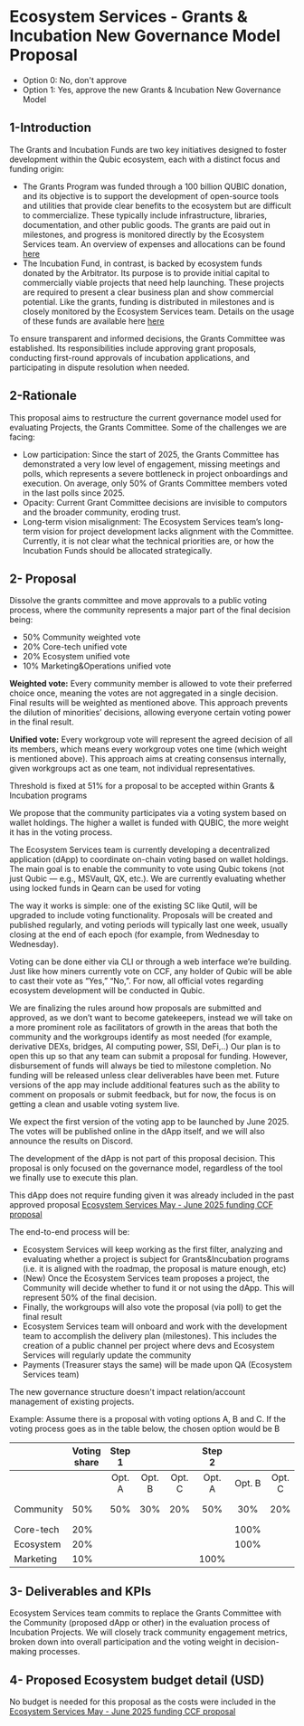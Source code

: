 # **Ecosystem Services \- Grants & Incubation New Governance Model Proposal**

* Option 0: No, don't approve  
* Option 1: Yes, approve the new Grants & Incubation New Governance Model

## **1-Introduction**

The Grants and Incubation Funds are two key initiatives designed to foster development within the Qubic ecosystem, each with a distinct focus and funding origin:

* The Grants Program was funded through a 100 billion QUBIC donation, and its objective is to support the development of open-source tools and utilities that provide clear benefits to the ecosystem but are difficult to commercialize. These typically include infrastructure, libraries, documentation, and other public goods. The grants are paid out in milestones, and progress is monitored directly by the Ecosystem Services team. An overview of expenses and allocations can be found [here](https://docs.google.com/spreadsheets/d/1zvda8WZzVljbu6LKMxdTnNlt2Fj5T65xlH6FSOvO33k/edit?gid=0#gid=0)  
* The Incubation Fund, in contrast, is backed by ecosystem funds donated by the Arbitrator. Its purpose is to provide initial capital to commercially viable projects that need help launching. These projects are required to present a clear business plan and show commercial potential. Like the grants, funding is distributed in milestones and is closely monitored by the Ecosystem Services team. Details on the usage of these funds are available here [here](https://docs.google.com/spreadsheets/d/1ncuM_LT8HFMuD5D7FXHGrXITACNgD2W17FZqxygz58A/edit?pli=1&gid=0#gid=0)

To ensure transparent and informed decisions, the Grants Committee was established. Its responsibilities include approving grant proposals, conducting first-round approvals of incubation applications, and participating in dispute resolution when needed.

## **2-Rationale**

This proposal aims to restructure the current governance model used for evaluating Projects, the Grants Committee. Some of the challenges we are facing:

* Low participation: Since the start of 2025, the Grants Committee has demonstrated a very low level of engagement, missing meetings and polls, which represents a severe bottleneck in project onboardings and execution. On average, only 50% of Grants Committee members voted in the last polls since 2025\.  
* Opacity: Current Grant Committee decisions are invisible to computors and the broader community, eroding trust.  
* Long-term vision misalignment: The Ecosystem Services team’s long-term vision for project development lacks alignment with the Committee. Currently, it is not clear what the technical priorities are, or how the Incubation Funds should be allocated strategically.

## **2- Proposal**

Dissolve the grants committee and move approvals to a public voting process, where the community represents a major part of the final decision being:

* 50% Community weighted vote  
* 20% Core-tech unified vote  
* 20% Ecosystem unified vote  
* 10% Marketing\&Operations unified vote

**Weighted vote:** Every community member is allowed to vote their preferred choice once, meaning the votes are not aggregated in a single decision. Final results will be weighted as mentioned above. This approach prevents the dilution of minorities’ decisions, allowing everyone certain voting power in the final result.

**Unified vote:** Every workgroup vote will represent the agreed decision of all its members, which means every workgroup votes one time (which weight is mentioned above). This approach aims at creating consensus internally, given workgroups act as one team, not individual representatives.

Threshold is fixed at 51% for a proposal to be accepted within Grants & Incubation programs

We propose that the community participates via a voting system based on wallet holdings. The higher a wallet is funded with QUBIC, the more weight it has in the voting process.

The Ecosystem Services team is currently developing a decentralized application (dApp) to coordinate on-chain voting based on wallet holdings. The main goal is to enable the community to vote using Qubic tokens (not just Qubic — e.g., MSVault, QX, etc.). We are currently evaluating whether using locked funds in Qearn can be used for voting

The way it works is simple: one of the existing SC like Qutil, will be upgraded to include voting functionality. Proposals will be created and published regularly, and voting periods will typically last one week, usually closing at the end of each epoch (for example, from Wednesday to Wednesday).

Voting can be done either via CLI or through a web interface we’re building. Just like how miners currently vote on CCF, any holder of Qubic will be able to cast their vote as “Yes,” “No,”. For now, all official votes regarding ecosystem development will be conducted in Qubic.

We are finalizing the rules around how proposals are submitted and approved, as we don’t want to become gatekeepers, instead we will take on a more prominent role as facilitators of growth in the areas that both the community and the workgroups identify as most needed (for example, derivative DEXs, bridges, AI computing power, SSI, DeFi,..) Our plan is to open this up so that any team can submit a proposal for funding. However, disbursement of funds will always be tied to milestone completion. No funding will be released unless clear deliverables have been met. Future versions of the app may include additional features such as the ability to comment on proposals or submit feedback, but for now, the focus is on getting a clean and usable voting system live.

We expect the first version of the voting app to be launched by June 2025\. The votes will be published online in the dApp itself, and we will also announce the results on Discord.

The development of the dApp is not part of this proposal decision. This proposal is only focused on the governance model, regardless of the tool we finally use to execute this plan.

This dApp does not require funding given it was already included in the past approved proposal [Ecosystem Services May \- June 2025 funding CCF proposal](https://github.com/Qubic-Core-Services/Proposals/blob/0609a7e178e4e744f1cd19354e0d54d3175dffde/Qubic%20Ecosystem%20Services%20CCF%20proposal%20\(May-%20June2025\).md)

The end-to-end process will be:

* Ecosystem Services will keep working as the first filter, analyzing and evaluating whether a project is subject for Grants\&Incubation programs (i.e. it is aligned with the roadmap, the proposal is mature enough, etc)  
* (New) Once the Ecosystem Services team proposes a project, the Community will decide whether to fund it or not using the dApp. This will represent 50% of the final decision.  
* Finally, the workgroups will also vote the proposal (via poll) to get the final result  
* Ecosystem Services team will onboard and work with the development team to accomplish the delivery plan (milestones). This includes the creation of a public channel per project where devs and Ecosystem Services will regularly update the community  
* Payments (Treasurer stays the same) will be made upon QA (Ecosystem Services team)

The new governance structure doesn't impact relation/account management of existing projects.

Example: Assume there is a proposal with voting options A, B and C. If the voting process goes as in the table below, the chosen option would be B 

|  | Voting share | Step 1  |  |  | Step 2 |  |  | Final result |  |  |
| ----- | ----- | :---: | :---: | :---: | :---: | :---: | :---: | :---: | :---: | :---: |
|  |  | Opt. A | Opt. B | Opt. C | Opt. A | Opt. B | Opt. C | Opt. A | Opt. B | Opt. C |
| Community | 50% | 50% | 30% | 20% | 50% | 30% | 20% | 50\*0,5+100\*0,1 \= **35** | 30\*0,5+100\*0,2+100\*0,2= **55**  | 20\*0,5 \= **10** |
| Core-tech | 20% |  |  |  |  | 100% |  |  |  |  |
| Ecosystem | 20% |  |  |  |  | 100% |  |  |  |  |
| Marketing | 10% |  |  |  | 100% |  |  |  |  |  |

## **3- Deliverables and KPIs**

Ecosystem Services team commits to replace the Grants Committee with the Community (proposed dApp or other) in the evaluation process of Incubation Projects. We will closely track community engagement metrics, broken down into overall participation and the voting weight in decision-making processes.

## **4- Proposed Ecosystem budget detail (USD)**

No budget is needed for this proposal as the costs were included in the [Ecosystem Services May \- June 2025 funding CCF proposal](https://github.com/Qubic-Core-Services/Proposals/blob/0609a7e178e4e744f1cd19354e0d54d3175dffde/Qubic%20Ecosystem%20Services%20CCF%20proposal%20\(May-%20June2025\).md)

